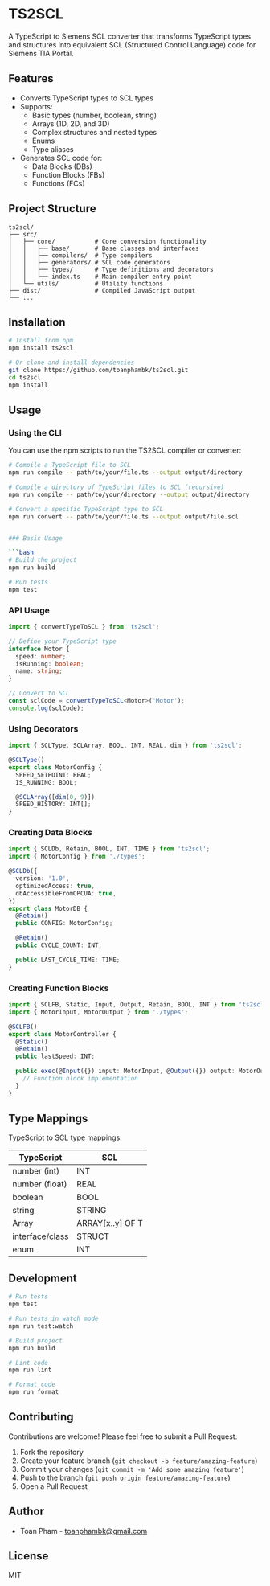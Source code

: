 # TS2SCL

A TypeScript to Siemens SCL converter that transforms TypeScript types and structures into equivalent SCL (Structured Control Language) code for Siemens TIA Portal.

## Features

- Converts TypeScript types to SCL types
- Supports:
  - Basic types (number, boolean, string)
  - Arrays (1D, 2D, and 3D)
  - Complex structures and nested types
  - Enums
  - Type aliases
- Generates SCL code for:
  - Data Blocks (DBs)
  - Function Blocks (FBs)
  - Functions (FCs)

## Project Structure

```
ts2scl/
├── src/
│   ├── core/           # Core conversion functionality
│   │   ├── base/       # Base classes and interfaces
│   │   ├── compilers/  # Type compilers
│   │   ├── generators/ # SCL code generators
│   │   ├── types/      # Type definitions and decorators
│   │   └── index.ts    # Main compiler entry point
│   └── utils/          # Utility functions
├── dist/               # Compiled JavaScript output
└── ...
```

## Installation

```bash
# Install from npm
npm install ts2scl

# Or clone and install dependencies
git clone https://github.com/toanphambk/ts2scl.git
cd ts2scl
npm install
```

## Usage

### Using the CLI

You can use the npm scripts to run the TS2SCL compiler or converter:

````bash
# Compile a TypeScript file to SCL
npm run compile -- path/to/your/file.ts --output output/directory

# Compile a directory of TypeScript files to SCL (recursive)
npm run compile -- path/to/your/directory --output output/directory

# Convert a specific TypeScript type to SCL
npm run convert -- path/to/your/file.ts --output output/file.scl


### Basic Usage

```bash
# Build the project
npm run build

# Run tests
npm test
````

### API Usage

```typescript
import { convertTypeToSCL } from 'ts2scl';

// Define your TypeScript type
interface Motor {
  speed: number;
  isRunning: boolean;
  name: string;
}

// Convert to SCL
const sclCode = convertTypeToSCL<Motor>('Motor');
console.log(sclCode);
```

### Using Decorators

```typescript
import { SCLType, SCLArray, BOOL, INT, REAL, dim } from 'ts2scl';

@SCLType()
export class MotorConfig {
  SPEED_SETPOINT: REAL;
  IS_RUNNING: BOOL;

  @SCLArray([dim(0, 9)])
  SPEED_HISTORY: INT[];
}
```

### Creating Data Blocks

```typescript
import { SCLDb, Retain, BOOL, INT, TIME } from 'ts2scl';
import { MotorConfig } from './types';

@SCLDb({
  version: '1.0',
  optimizedAccess: true,
  dbAccessibleFromOPCUA: true,
})
export class MotorDB {
  @Retain()
  public CONFIG: MotorConfig;

  @Retain()
  public CYCLE_COUNT: INT;

  public LAST_CYCLE_TIME: TIME;
}
```

### Creating Function Blocks

```typescript
import { SCLFB, Static, Input, Output, Retain, BOOL, INT } from 'ts2scl';
import { MotorInput, MotorOutput } from './types';

@SCLFB()
export class MotorController {
  @Static()
  @Retain()
  public lastSpeed: INT;

  public exec(@Input({}) input: MotorInput, @Output({}) output: MotorOutput): void {
    // Function block implementation
  }
}
```

## Type Mappings

TypeScript to SCL type mappings:

| TypeScript      | SCL              |
| --------------- | ---------------- |
| number (int)    | INT              |
| number (float)  | REAL             |
| boolean         | BOOL             |
| string          | STRING           |
| Array<T>        | ARRAY[x..y] OF T |
| interface/class | STRUCT           |
| enum            | INT              |

## Development

```bash
# Run tests
npm test

# Run tests in watch mode
npm run test:watch

# Build project
npm run build

# Lint code
npm run lint

# Format code
npm run format
```

## Contributing

Contributions are welcome! Please feel free to submit a Pull Request.

1. Fork the repository
2. Create your feature branch (`git checkout -b feature/amazing-feature`)
3. Commit your changes (`git commit -m 'Add some amazing feature'`)
4. Push to the branch (`git push origin feature/amazing-feature`)
5. Open a Pull Request

## Author

- Toan Pham - [toanphambk@gmail.com](mailto:toanphambk@gmail.com)

## License

MIT
